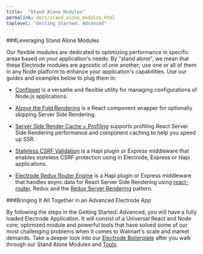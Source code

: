 ```yaml
---
title:  "Stand Alone Modules"
permalink: docs/stand_alone_modules.html
toplevel: "Getting Started: Advanced"
---
```


###Leveraging Stand Alone Modules

Our flexible modules are dedicated to optimizing performance in specific areas based on your application's needs. By "stand alone", we mean that these Electrode modules are agnostic of one another; use one or all of them in any Node platform to enhance your application's capabilities. Use our guides and examples below to plug them in:

*  [Confippet](confippet.html) is a versatile and flexible utility for managing configurations of Node.js applications.

*  [Above the Fold Rendering](above_fold_rendering.html) is a React component wrapper for optionally skipping Server Side Rendering.

*  [Server Side Render Cache + Profiling](server_side_render_cache.html) supports profiling React Server Side Rendering performance and component caching to help you speed up SSR.

*  [Stateless CSRF Validation](stateless_csrf_validation.html) is a Hapi plugin or Express middleware that enables stateless CSRF protection using in Electrode, Express or Hapi applications.

*  [Electrode Redux Router Engine](redux_router_engine.html) is a Hapi plugin or Express middleware that handles async data for React Server Side Rendering using [react-router](https://github.com/ReactTraining/react-router), Redux and the [Redux Server Rendering](http://redux.js.org/docs/recipes/ServerRendering.html) pattern.

###Bringing It All Together in an Advanced Electrode App

By following the steps in the Getting Started: Advanced, you will have a fully loaded Electrode Application. It will consist of a Universal React and Node core, optimized module and powerful tools that have solved some of our most challenging problems when it comes to Walmart's scale and market demands. Take a deeper look into our [Electrode Boilerplate](electrode_boilerplate.html) after you walk through our Stand Alone Modules and [Tools](electrode_tools.html).
